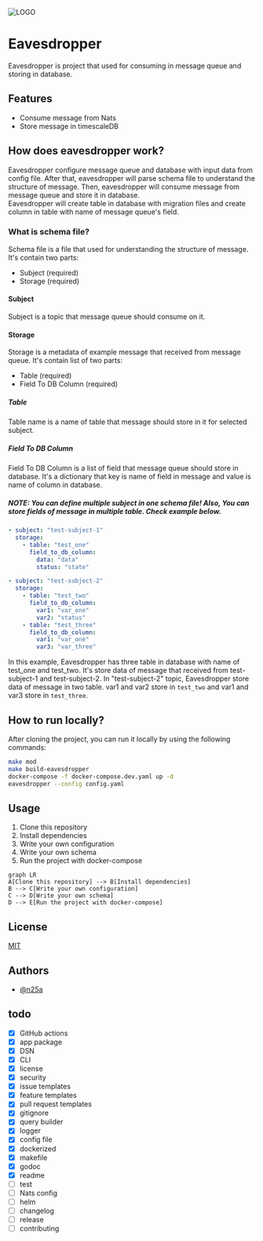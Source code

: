 ![LOGO](https://user-images.githubusercontent.com/49960770/204108690-64eb8ae5-1fac-41f4-a846-c84a9f8c800f.png)

# Eavesdropper
Eavesdropper is project that used for consuming in message queue and storing in database.


## Features
- Consume message from Nats
- Store message in timescaleDB


## How does eavesdropper work?
Eavesdropper configure message queue and database with input data from config file.
After that, eavesdropper will parse schema file to understand the structure of message.
Then, eavesdropper will consume message from message queue and store it in database.  
Eavesdropper will create table in database with migration files and create column in table with name of message queue's field.


### What is schema file?
Schema file is a file that used for understanding the structure of message. It's contain two parts:
- Subject (required)
- Storage (required)


#### Subject
Subject is a topic that message queue should consume on it.

#### Storage
Storage is a metadata of example message that received from message queue. It's contain list of two parts:
- Table (required)
- Field To DB Column (required)

##### Table
Table name is a name of table that message should store in it for selected subject.

##### Field To DB Column
Field To DB Column is a list of field that message queue should store in database. It's a dictionary that key is 
name of field in message and value is name of column in database.

##### NOTE: You can define multiple subject in one schema file! Also, You can store fields of message in multiple table. Check example below.
````yaml
- subject: "test-subject-1"
  storage:
    - table: "test_one"
      field_to_db_column:
        data: "data"
        status: "state"

- subject: "test-subject-2"
  storage:
    - table: "test_two"
      field_to_db_column:
        var1: "var_one"
        var2: "status"
    - table: "test_three"
      field_to_db_column:
        var1: "var_one"
        var3: "var_three"
````
In this example, Eavesdropper has three table in database with name of test_one and test_two. It's store data of message that received from test-subject-1 and test-subject-2.
In "test-subject-2" topic, Eavesdropper store data of message in two table. var1 and var2 store in `test_two` and
var1 and var3 store in `test_three`. 


## How to run locally?
After cloning the project, you can run it locally by using the following commands:

```bash
make mod
make build-eavesdropper
docker-compose -f docker-compose.dev.yaml up -d
eavesdropper --config config.yaml
```


## Usage
1) Clone this repository
2) Install dependencies
3) Write your own configuration
4) Write your own schema
5) Run the project with docker-compose

```mermaid
graph LR
A[Clone this repository] --> B[Install dependencies]
B --> C[Write your own configuration]
C --> D[Write your own schema]
D --> E[Run the project with docker-compose]
```

## License

[MIT](https://choosealicense.com/licenses/mit/)


## Authors

- [@n25a](https://www.github.com/n25a)


## todo
* [X] GitHub actions
* [X] app package
* [X] DSN
* [X] CLI
* [X] license
* [X] security
* [X] issue templates
* [X] feature templates
* [X] pull request templates
* [X] gitignore
* [X] query builder
* [X] logger
* [X] config file
* [X] dockerized
* [X] makefile
* [X] godoc
* [X] readme
* [ ] test
* [ ] Nats config
* [ ] helm
* [ ] changelog
* [ ] release
* [ ] contributing
